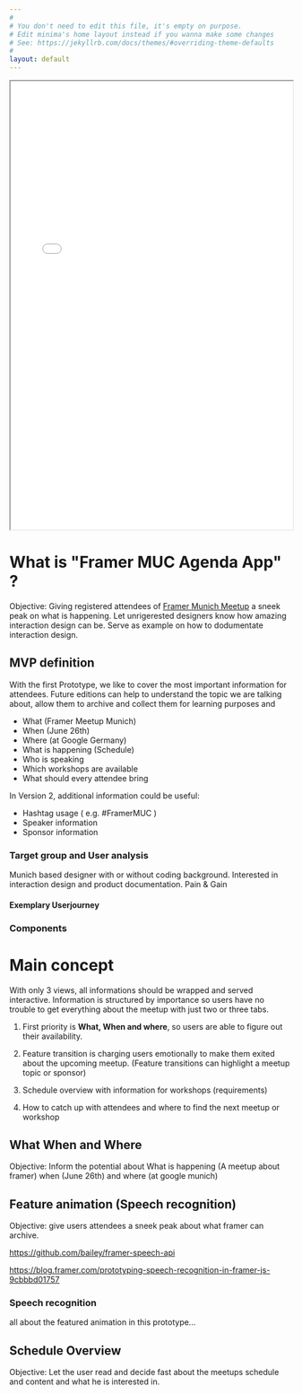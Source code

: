 ```yaml
---
#
# You don't need to edit this file, it's empty on purpose.
# Edit minima's home layout instead if you wanna make some changes
# See: https://jekyllrb.com/docs/themes/#overriding-theme-defaults
#
layout: default
---
```


<iframe src="materials/sayit.framer/index.html" style="height:800px;width:100%;"></iframe>

# What is "Framer MUC Agenda App" ?
Objective: Giving registered attendees of [Framer Munich Meetup](https://www.meetup.com/de-DE/meetup-group-framerjs-munich/) a sneek peak on what is happening. Let unrigerested designers know how amazing interaction design can be. Serve as example on how to dodumentate interaction design.

## MVP definition
With the first Prototype, we like to cover the most important information for attendees. Future editions can help to understand the topic we are talking about, allow them to archive and collect them for learning purposes and 

* What (Framer Meetup Munich)
* When (June 26th)
* Where (at Google Germany)
* What is happening (Schedule)
* Who is speaking
* Which workshops are available
* What should every attendee bring

In Version 2, additional information could be useful:

* Hashtag usage ( e.g. #FramerMUC )
* Speaker information
* Sponsor information

### Target group and User analysis
Munich based designer with or without coding background. Interested in interaction design and product documentation.
Pain & Gain

#### Exemplary Userjourney


### Components

# Main concept
With only 3 views, all informations should be wrapped and served interactive. Information is structured by importance so users have no trouble to get everything about the meetup with just two or three tabs. 

1. First priority is **What, When and where**, so users are able to figure out their availability. 

2. Feature transition is charging users emotionally to make them exited about the upcoming meetup. (Feature transitions can highlight a meetup topic or sponsor)

3. Schedule overview with information for workshops (requirements)

4. How to catch up with attendees and where to find the next meetup or workshop

## What When and Where
Objective: Inform the potential about What is happening (A meetup about framer) when (June 26th) and where (at google munich)

## Feature animation (Speech recognition)
Objective: give users attendees a sneek peak about what framer can archive.

https://github.com/baiIey/framer-speech-api

https://blog.framer.com/prototyping-speech-recognition-in-framer-js-9cbbbd01757

### Speech recognition
all about the featured animation in this prototype...

## Schedule Overview
Objective: Let the user read and decide fast about the meetups schedule and content and what he is interested in.





